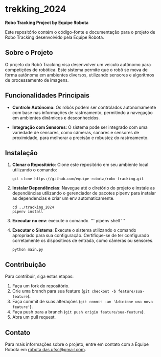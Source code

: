 # trekking_2024

**Robo Tracking Project by Equipe Robota**

Este repositório contém o código-fonte e documentação para o projeto de Robo Tracking desenvolvido pela Equipe Robota.

## Sobre o Projeto

O projeto do Robô Tracking visa desenvolver um veiculo autônomo para competições de robótica. Este sistema permite que o robô se mova de forma autônoma em ambientes diversos, utilizando sensores e algoritmos de processamento de imagens.

## Funcionalidades Principais

  
- **Controle Autônomo**: Os robôs podem ser controlados autonomamente com base nas informações de rastreamento, permitindo a navegação em ambientes dinâmicos e desconhecidos.

- **Integração com Sensores**: O sistema pode ser integrado com uma variedade de sensores, como câmeras, sonares e sensores de proximidade, para melhorar a precisão e robustez do rastreamento.

## Instalação

1. **Clonar o Repositório**: Clone este repositório em seu ambiente local utilizando o comando:
   ```
   git clone https://github.com/equipe-robota/robo-tracking.git
   ```

2. **Instalar Dependências**: Navegue até o diretório do projeto e instale as dependências utilizando o gerenciador de pacotes pipenv para instalar as dependencias e criar um env automaticamente.
   ```
   cd ../tracking_2024
   pipenv install 
   ```

3. **Executar no env**: execute o comando.
   '''
   pipenv shell
   '''

4. **Executar o Sistema**: Execute o sistema utilizando o comando apropriado para sua configuração. Certifique-se de ter configurado corretamente os dispositivos de entrada, como câmeras ou sensores.
   ```
   python main.py
   ```

## Contribuição

Para contribuir, siga estas etapas:

1. Faça um fork do repositório.
2. Crie uma branch para sua feature (`git checkout -b feature/sua-feature`).
3. Faça commit de suas alterações (`git commit -am 'Adicione uma nova feature'`).
4. Faça push para a branch (`git push origin feature/sua-feature`).
5. Abra um pull request.

## Contato

Para mais informações sobre o projeto, entre em contato com a Equipe Robota em [robota.das.ufsc@gmail.com](mailto:robota.das.ufsc@gmail.com).
